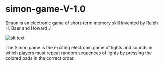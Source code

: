 # simon-game-V-1.0

Simon is an electronic game of short-term memory skill invented by Ralph H. Baer and Howard J

![alt text](https://content.instructables.com/FF8/9XD2/IXAQ37BF/FF89XD2IXAQ37BF.jpg?auto=webp)

The Simon game is the exciting electronic game of lights and sounds in which players must repeat random sequences of lights by pressing the colored pads in the correct order.

